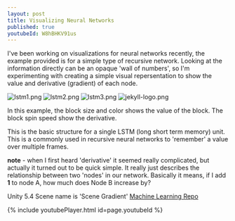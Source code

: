 ```yaml
---
layout: post
title: Visualizing Neural Networks
published: true
youtubeId: W8hBHKV91us
---
```


I've been working on visualizations for neural networks recently, the example provided is for a simple type of recursive network. Looking at the information directly can be an opaque 'wall of numbers', so I'm experimenting with creating a simple visual repersentation to show the value and derivative (gradient) of each node.

![lstm1.png]({{site.baseurl}}/_posts/lstm1.png)
![lstm2.png]({{site.baseurl}}/_posts/lstm2.png)
![lstm3.png]({{site.baseurl}}/_posts/lstm3.png)
![jekyll-logo.png]({{site.baseurl}}/images/jekyll-logo.png)

In this example, the block size and color shows the value of the block. The block spin speed show the derivative. 

This is the basic structure for a single LSTM (long short term memory) unit. This is a commonly used in recursive neural networks to 'remember' a value over multiple frames.

**note** - when I first heard 'derivative' it seemed really complicated, but actually it turned out to be quick simple. It really just describes the relationship between two 'nodes' in our network. Basically it means, if I add **1** to node A, how much does Node B increase by?

Unity 5.4
Scene name is 'Scene Gradient'
[Machine Learning Repo](link:https://github.com/F286/Machine-Learning)

{% include youtubePlayer.html id=page.youtubeId %}
